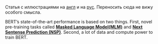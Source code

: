 Статья с иллюстрациями на [англ](https://jalammar.github.io/illustrated-bert/) и на [рус](https://habr.com/ru/articles/487358/). Переносить сюда не вижу особого смысла.

BERT’s state-of-the-art performance is based on two things. First, novel pre-training tasks called [**Masked Language Model(MLM)**](https://jalammar.github.io/illustrated-bert/#:~:text=R%2Drated%20BERT.-,Masked%20Language%20Model,-%E2%80%9CWe%E2%80%99ll%20use%20transformer) and [**Next Sentense Prediction (NSP)**](https://jalammar.github.io/illustrated-bert/#:~:text=in%20that%20position.-,Two%2Dsentence%20Tasks,-If%20you%20look). Second, a lot of data and compute power to train BERT.
